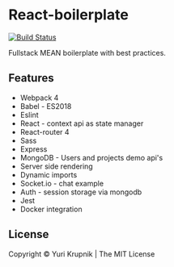 # React-boilerplate  
[![Build Status](https://travis-ci.org/yurikrupnik/react-boilerplate.svg?branch=master)](https://travis-ci.org/yurikrupnik/react-boilerplate)

Fullstack MEAN boilerplate with best practices.

## Features
- Webpack 4
- Babel - ES2018
- Eslint
- React - context api as state manager
- React-router 4
- Sass
- Express
- MongoDB - Users and projects demo api's
- Server side rendering
- Dynamic imports
- Socket.io - chat example
- Auth - session storage via mongodb
- Jest
- Docker integration

## License
Copyright © Yuri Krupnik  |  The MIT License
